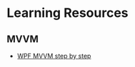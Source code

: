 # Learning Resources

## MVVM
- [WPF MVVM step by step](https://www.codeproject.com/articles/819294/wpf-mvvm-step-by-step-basics-to-advance-level)
